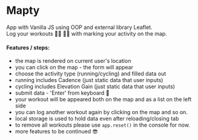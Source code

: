 # Mapty
App with Vanilla JS using OOP and external library Leaflet.  
Log your workouts 🏃‍♀️ 🚴‍♂️ with marking your activity on the map.

#### Features / steps:
  - the map is rendered on current user's location
  - you can click on the map - the form will appear
  - choose the activity type (running/cycling) and filled data out
  - running includes Cadence (just static data that user inputs)
  - cycling includes Elevation Gain (just static data that user inputs)
  - submit data - 'Enter' from keyboard 🙂
  - your workout will be appeared both on the map and as a list on the left side
  - you can log another workout again by clicking on the map and so on.
  - local storage is used to hold data even after reloading/closing tab
  - to remove all workouts please use `app.reset()` in the console for now.
  - more features to be continued 😎
